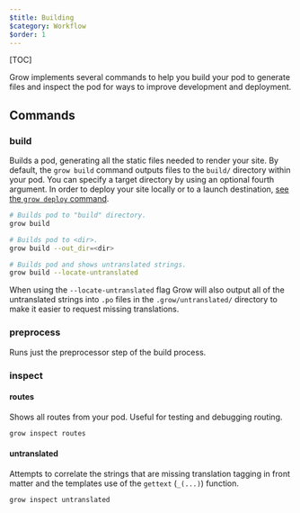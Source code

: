 ```yaml
---
$title: Building
$category: Workflow
$order: 1
---
```

[TOC]

Grow implements several commands to help you build your pod to generate files and inspect the pod for ways to improve development and deployment.

## Commands

### build

Builds a pod, generating all the static files needed to render your site. By default, the `grow build` command outputs files to the `build/` directory within your pod. You can specify a target directory by using an optional fourth argument. In order to deploy your site locally or to a launch destination, [see the `grow deploy` command]([url('/content/docs/deployment.md')]).

```bash
# Builds pod to "build" directory.
grow build

# Builds pod to <dir>.
grow build --out_dir=<dir>

# Builds pod and shows untranslated strings.
grow build --locate-untranslated
```

When using the `--locate-untranslated` flag Grow will also output all of the untranslated strings into `.po` files in the `.grow/untranslated/` directory to make it easier to request missing translations.

### preprocess

Runs just the preprocessor step of the build process.

### inspect

#### routes

Shows all routes from your pod. Useful for testing and debugging routing.

```bash
grow inspect routes
```

#### untranslated

Attempts to correlate the strings that are missing translation tagging in front matter and the templates use of the `gettext` (`_(...)`) function.

```bash
grow inspect untranslated
```
